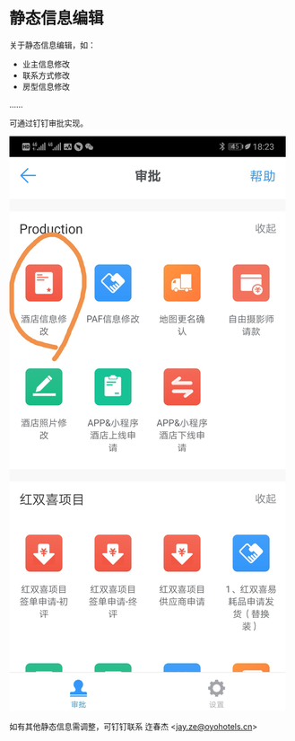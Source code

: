 # 静态信息编辑

关于静态信息编辑，如：

* 业主信息修改
* 联系方式修改
* 房型信息修改

……

可通过钉钉审批实现。

![](../.gitbook/assets/image%20%28133%29.png)

如有其他静态信息需调整，可钉钉联系 迮春杰 &lt;jay.ze@oyohotels.cn&gt;

